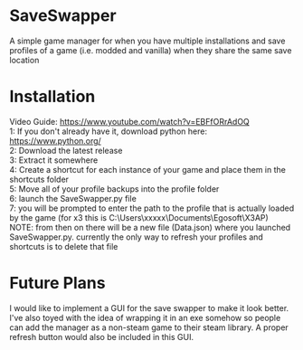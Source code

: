 # SaveSwapper
A simple game manager for when you have multiple installations and save profiles of a game (i.e. modded and vanilla) when they share the same save location

# Installation
Video Guide: https://www.youtube.com/watch?v=EBFfORrAdOQ  
1: If you don't already have it, download python here: https://www.python.org/  
2: Download the latest release  
3: Extract it somewhere  
4: Create a shortcut for each instance of your game and place them in the shortcuts folder  
5: Move all of your profile backups into the profile folder  
6: launch the SaveSwapper.py file  
7: you will be prompted to enter the path to the profile that is actually loaded by the game (for x3 this is C:\Users\xxxxx\Documents\Egosoft\X3AP)  
NOTE: from then on there will be a new file (Data.json) where you launched SaveSwapper.py. currently the only way to refresh your profiles and shortcuts is to delete that file 

# Future Plans
I would like to implement a GUI for the save swapper to make it look better. I've also toyed with the idea of wrapping it in an exe somehow so people can add the manager as a non-steam game to their steam library. A proper refresh button would also be included in this GUI.
